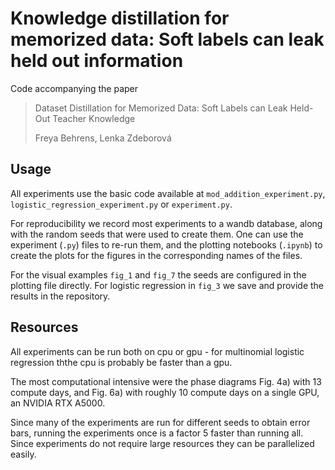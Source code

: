 # Knowledge distillation for memorized data: Soft labels can leak held out information

Code accompanying the paper

> Dataset Distillation for Memorized Data: Soft Labels can Leak Held-Out Teacher Knowledge
>
> Freya Behrens, Lenka Zdeborová


## Usage

All experiments use the basic code available at `mod_addition_experiment.py`, `logistic_regression_experiment.py` or `experiment.py`.

For reproducibility we record most experiments to a wandb database, along with the random seeds that were used to create them. One can use the experiment (`.py`) files to re-run them, and the plotting notebooks (`.ipynb`) to create the plots for the figures in the corresponding names of the files.

For the visual examples `fig_1` and `fig_7` the seeds are configured in the plotting file directly.
For logistic regression in `fig_3` we save and provide the results in the repository.

## Resources

All experiments can be run both on cpu or gpu - for multinomial logistic regression ththe cpu is probably be faster than a gpu.

The most computational intensive were the phase diagrams Fig. 4a) with 13 compute days, and Fig. 6a) with roughly 10 compute days on a single GPU, an NVIDIA RTX A5000.

Since many of the experiments are run for different seeds to obtain error bars, running the experiments once is a factor 5 faster than running all. Since experiments do not require large resources they can be parallelized easily.